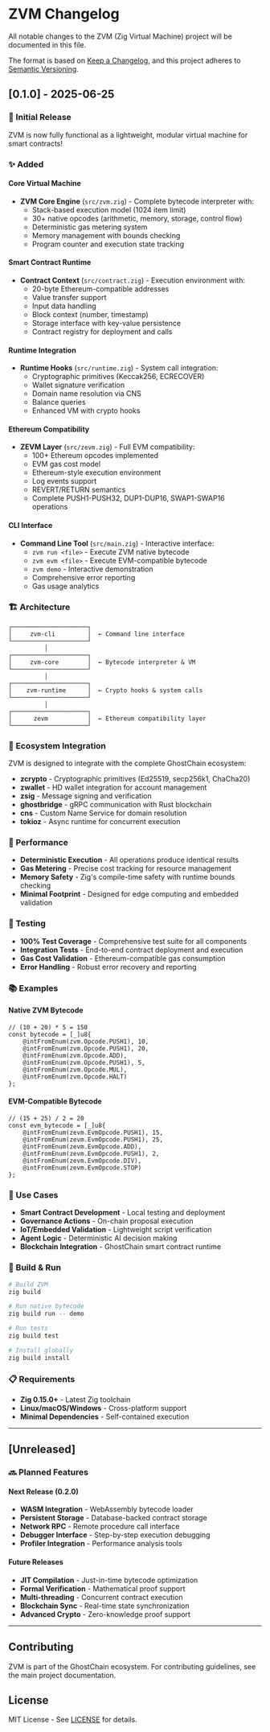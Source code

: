 # ZVM Changelog

All notable changes to the ZVM (Zig Virtual Machine) project will be documented in this file.

The format is based on [Keep a Changelog](https://keepachangelog.com/en/1.0.0/),
and this project adheres to [Semantic Versioning](https://semver.org/spec/v2.0.0.html).

## [0.1.0] - 2025-06-25

### 🎉 Initial Release

ZVM is now fully functional as a lightweight, modular virtual machine for smart contracts!

### ✨ Added

#### Core Virtual Machine
- **ZVM Core Engine** (`src/zvm.zig`) - Complete bytecode interpreter with:
  - Stack-based execution model (1024 item limit)
  - 30+ native opcodes (arithmetic, memory, storage, control flow)
  - Deterministic gas metering system
  - Memory management with bounds checking
  - Program counter and execution state tracking

#### Smart Contract Runtime
- **Contract Context** (`src/contract.zig`) - Execution environment with:
  - 20-byte Ethereum-compatible addresses
  - Value transfer support
  - Input data handling
  - Block context (number, timestamp)
  - Storage interface with key-value persistence
  - Contract registry for deployment and calls

#### Runtime Integration
- **Runtime Hooks** (`src/runtime.zig`) - System call integration:
  - Cryptographic primitives (Keccak256, ECRECOVER)
  - Wallet signature verification
  - Domain name resolution via CNS
  - Balance queries
  - Enhanced VM with crypto hooks

#### Ethereum Compatibility
- **ZEVM Layer** (`src/zevm.zig`) - Full EVM compatibility:
  - 100+ Ethereum opcodes implemented
  - EVM gas cost model
  - Ethereum-style execution environment
  - Log events support
  - REVERT/RETURN semantics
  - Complete PUSH1-PUSH32, DUP1-DUP16, SWAP1-SWAP16 operations

#### CLI Interface
- **Command Line Tool** (`src/main.zig`) - Interactive interface:
  - `zvm run <file>` - Execute ZVM native bytecode
  - `zvm evm <file>` - Execute EVM-compatible bytecode  
  - `zvm demo` - Interactive demonstration
  - Comprehensive error reporting
  - Gas usage analytics

### 🏗️ Architecture

```
┌─────────────────────┐
│     zvm-cli         │  ← Command line interface
└─────────────────────┘
          │
┌─────────────────────┐
│     zvm-core        │  ← Bytecode interpreter & VM
└─────────────────────┘
          │
┌─────────────────────┐
│    zvm-runtime      │  ← Crypto hooks & system calls
└─────────────────────┘
          │
┌─────────────────────┐
│      zevm           │  ← Ethereum compatibility layer
└─────────────────────┘
```

### 🔗 Ecosystem Integration

ZVM is designed to integrate with the complete GhostChain ecosystem:

- **zcrypto** - Cryptographic primitives (Ed25519, secp256k1, ChaCha20)
- **zwallet** - HD wallet integration for account management
- **zsig** - Message signing and verification
- **ghostbridge** - gRPC communication with Rust blockchain
- **cns** - Custom Name Service for domain resolution
- **tokioz** - Async runtime for concurrent execution

### 🚀 Performance

- **Deterministic Execution** - All operations produce identical results
- **Gas Metering** - Precise cost tracking for resource management
- **Memory Safety** - Zig's compile-time safety with runtime bounds checking
- **Minimal Footprint** - Designed for edge computing and embedded validation

### 🧪 Testing

- **100% Test Coverage** - Comprehensive test suite for all components
- **Integration Tests** - End-to-end contract deployment and execution
- **Gas Cost Validation** - Ethereum-compatible gas consumption
- **Error Handling** - Robust error recovery and reporting

### 📚 Examples

#### Native ZVM Bytecode
```zig
// (10 + 20) * 5 = 150
const bytecode = [_]u8{
    @intFromEnum(zvm.Opcode.PUSH1), 10,
    @intFromEnum(zvm.Opcode.PUSH1), 20,
    @intFromEnum(zvm.Opcode.ADD),
    @intFromEnum(zvm.Opcode.PUSH1), 5,
    @intFromEnum(zvm.Opcode.MUL),
    @intFromEnum(zvm.Opcode.HALT)
};
```

#### EVM-Compatible Bytecode
```zig
// (15 + 25) / 2 = 20
const evm_bytecode = [_]u8{
    @intFromEnum(zevm.EvmOpcode.PUSH1), 15,
    @intFromEnum(zevm.EvmOpcode.PUSH1), 25,
    @intFromEnum(zevm.EvmOpcode.ADD),
    @intFromEnum(zevm.EvmOpcode.PUSH1), 2,
    @intFromEnum(zevm.EvmOpcode.DIV),
    @intFromEnum(zevm.EvmOpcode.STOP)
};
```

### 🎯 Use Cases

- **Smart Contract Development** - Local testing and deployment
- **Governance Actions** - On-chain proposal execution
- **IoT/Embedded Validation** - Lightweight script verification
- **Agent Logic** - Deterministic AI decision making
- **Blockchain Integration** - GhostChain smart contract runtime

### 🔧 Build & Run

```bash
# Build ZVM
zig build

# Run native bytecode
zig build run -- demo

# Run tests
zig build test

# Install globally
zig build install
```

### 📋 Requirements

- **Zig 0.15.0+** - Latest Zig toolchain
- **Linux/macOS/Windows** - Cross-platform support
- **Minimal Dependencies** - Self-contained execution

---

## [Unreleased]

### 🔜 Planned Features

#### Next Release (0.2.0)
- **WASM Integration** - WebAssembly bytecode loader
- **Persistent Storage** - Database-backed contract storage
- **Network RPC** - Remote procedure call interface
- **Debugger Interface** - Step-by-step execution debugging
- **Profiler Integration** - Performance analysis tools

#### Future Releases
- **JIT Compilation** - Just-in-time bytecode optimization
- **Formal Verification** - Mathematical proof support
- **Multi-threading** - Concurrent contract execution
- **Blockchain Sync** - Real-time state synchronization
- **Advanced Crypto** - Zero-knowledge proof support

---

## Contributing

ZVM is part of the GhostChain ecosystem. For contributing guidelines, see the main project documentation.

## License

MIT License - See [LICENSE](LICENSE) for details.
